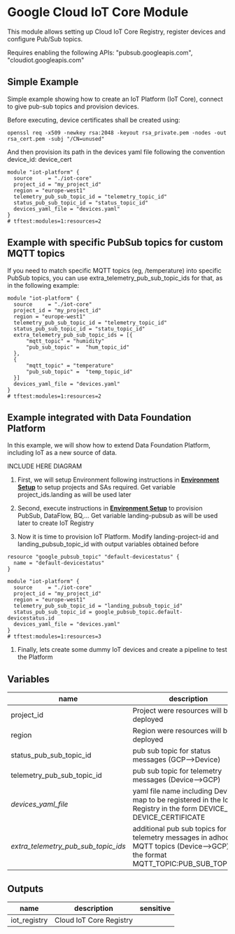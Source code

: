 # Google Cloud IoT Core Module

This module allows setting up Cloud IoT Core Registry, register devices and configure Pub/Sub topics.

Requires enabling the following APIs:
 "pubsub.googleapis.com",
 "cloudiot.googleapis.com"

## Simple Example

Simple example showing how to create an IoT Platform (IoT Core), connect to give pub-sub topics and provision devices.

Before executing, device certificates shall be created using:

```
openssl req -x509 -newkey rsa:2048 -keyout rsa_private.pem -nodes -out rsa_cert.pem -subj "/CN=unused"
```

And then provision its path in the devices yaml file following the convention device_id: device_cert


```hcl
module "iot-platform" {
  source     = "./iot-core"
  project_id = "my_project_id"
  region = "europe-west1"
  telemetry_pub_sub_topic_id = "telemetry_topic_id"
  status_pub_sub_topic_id = "status_topic_id"
  devices_yaml_file = "devices.yaml"
}
# tftest:modules=1:resources=2

```
## Example with specific PubSub topics for custom MQTT topics

If you need to match specific MQTT topics (eg, /temperature) into specific PubSub topics, you can use extra_telemetry_pub_sub_topic_ids for that, as in the following example:

```hcl
module "iot-platform" {
  source     = "./iot-core"
  project_id = "my_project_id"
  region = "europe-west1"
  telemetry_pub_sub_topic_id = "telemetry_topic_id"
  status_pub_sub_topic_id = "statu_topic_id"
  extra_telemetry_pub_sub_topic_ids = [{
      "mqtt_topic" = "humidity"
      "pub_sub_topic" =  "hum_topic_id"
  },
  {
      "mqtt_topic" = "temperature"
      "pub_sub_topic" =  "temp_topic_id"
  }]
  devices_yaml_file = "devices.yaml"
}
# tftest:modules=1:resources=2

```

## Example integrated with Data Foundation Platform
In this example, we will show how to extend Data Foundation Platform, including IoT as a new source of data. 

INCLUDE HERE DIAGRAM


1. First, we will setup Environment following instructions in **[Environment Setup](../../data-solutions/data-platform-foundations/01-environment/)** to setup projects and SAs required. Get variable project_ids.landing as will be used later

1. Second, execute instructions in **[Environment Setup](../../data-solutions/data-platform-foundations/02-resources/)** to provision PubSub, DataFlow, BQ,... Get variable landing-pubsub as will be used later to create IoT Registry

1. Now it is time to provision IoT Platform. Modify landing-project-id and landing_pubsub_topic_id with output variables obtained before

```hcl
resource "google_pubsub_topic" "default-devicestatus" {
  name = "default-devicestatus"
}

module "iot-platform" {
  source     = "./iot-core"
  project_id = "my_project_id"
  region = "europe-west1"
  telemetry_pub_sub_topic_id = "landing_pubsub_topic_id"
  status_pub_sub_topic_id = google_pubsub_topic.default-devicestatus.id
  devices_yaml_file = "devices.yaml"
}
# tftest:modules=1:resources=3
```
1. Finally, lets create some dummy IoT devices and create a pipeline to test the Platform


<!-- BEGIN TFDOC -->
## Variables

| name | description | type | required | default |
|---|---|:---: |:---:|:---:|
| project_id | Project were resources will be deployed | <code title="">string</code> | ✓ |  |
| region | Region were resources will be deployed | <code title="">string</code> | ✓ |  |
| status_pub_sub_topic_id | pub sub topic for status messages (GCP-->Device) | <code title="">string</code> | ✓ |  |
| telemetry_pub_sub_topic_id | pub sub topic for telemetry messages (Device-->GCP) | <code title="">string</code> | ✓ |  |
| *devices_yaml_file* | yaml file name including Devices map to be registered in the IoT Registry in the form DEVICE_ID: DEVICE_CERTIFICATE | <code title="">string</code> |  | <code title=""></code> |
| *extra_telemetry_pub_sub_topic_ids* | additional pub sub topics for telemetry messages in adhoc MQTT topics (Device-->GCP) in the format MQTT_TOPIC:PUB_SUB_TOPIC_ID | <code title="list&#40;object&#40;&#123;&#10;mqtt_topic &#61; string&#10;pub_sub_topic &#61; string&#10;&#125;&#41;&#41;">list(object({...}))</code> |  | <code title="">[]</code> |

## Outputs

| name | description | sensitive |
|---|---|:---:|
| iot_registry | Cloud IoT Core Registry |  |
<!-- END TFDOC -->

